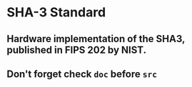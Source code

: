 # SHA-3 Standard
## Hardware implementation of the SHA3, published in FIPS 202 by NIST.
## Don't forget check `doc` before `src`
